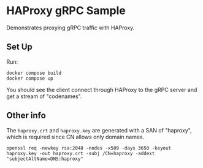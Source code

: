 # HAProxy gRPC Sample

Demonstrates proxying gRPC traffic with HAProxy.

## Set Up

Run:

```
docker compose build
docker compose up
```

You should see the client connect through HAProxy to the gRPC server and get a stream of "codenames".

## Other info

The `haproxy.crt` and `haproxy.key` are generated with a SAN of "haproxy", which is required since CN allows only domain names.

```
openssl req -newkey rsa:2048 -nodes -x509 -days 3650 -keyout haproxy.key -out haproxy.crt -subj /CN=haproxy -addext "subjectAltName=DNS:haproxy"
```